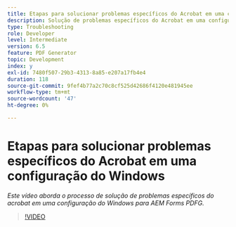 ```yaml
---
title: Etapas para solucionar problemas específicos do Acrobat em uma configuração do Windows
description: Solução de problemas específicos do Acrobat em uma configuração do Windows
type: Troubleshooting
role: Developer
level: Intermediate
version: 6.5
feature: PDF Generator
topic: Development
index: y
exl-id: 7480f507-29b3-4313-8a85-e207a17fb4e4
duration: 118
source-git-commit: 9fef4b77a2c70c8cf525d42686f4120e481945ee
workflow-type: tm+mt
source-wordcount: '47'
ht-degree: 0%

---
```


# Etapas para solucionar problemas específicos do Acrobat em uma configuração do Windows

*Este vídeo aborda o processo de solução de problemas específicos do acrobat em uma configuração do Windows para AEM Forms PDFG.*

>[!VIDEO](https://video.tv.adobe.com/v/335480?quality=12&learn=on)
